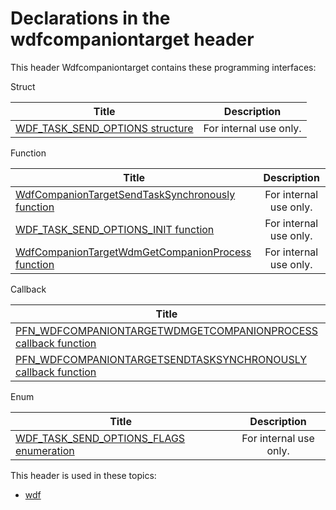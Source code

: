 # Declarations in the wdfcompaniontarget header
This header Wdfcompaniontarget contains these programming interfaces:

Struct

| Title        | Description    |
| ------------- |:-------------:|
| [WDF_TASK_SEND_OPTIONS structure](ns-wdfcompaniontarget--wdf-task-send-options.md) | For internal use only. |
Function

| Title        | Description    |
| ------------- |:-------------:|
| [WdfCompanionTargetSendTaskSynchronously function](nf-wdfcompaniontarget-wdfcompaniontargetsendtasksynchronously.md) | For internal use only. |
| [WDF_TASK_SEND_OPTIONS_INIT function](nf-wdfcompaniontarget-wdf-task-send-options-init.md) | For internal use only. |
| [WdfCompanionTargetWdmGetCompanionProcess function](nf-wdfcompaniontarget-wdfcompaniontargetwdmgetcompanionprocess.md) | For internal use only. |
Callback

| Title        | Description    |
| ------------- |:-------------:|
| [PFN_WDFCOMPANIONTARGETWDMGETCOMPANIONPROCESS callback function](nc-wdfcompaniontarget-pfn-wdfcompaniontargetwdmgetcompanionprocess.md) | TBD |
| [PFN_WDFCOMPANIONTARGETSENDTASKSYNCHRONOUSLY callback function](nc-wdfcompaniontarget-pfn-wdfcompaniontargetsendtasksynchronously.md) | TBD |
Enum

| Title        | Description    |
| ------------- |:-------------:|
| [WDF_TASK_SEND_OPTIONS_FLAGS enumeration](ne-wdfcompaniontarget--wdf-task-send-options-flags.md) | For internal use only. |

This header is used in these topics:

- [wdf](..content/_wdf)
